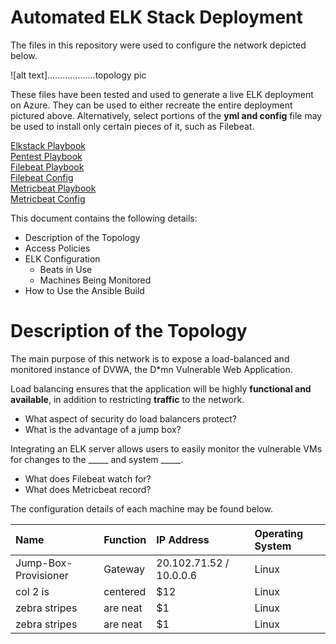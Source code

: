 # Automated ELK Stack Deployment

The files in this repository were used to configure the network depicted below.

![alt text]...................topology pic

These files have been tested and used to generate a live ELK deployment on Azure. They can be used to either recreate the entire deployment pictured above. Alternatively, select portions of the **yml and config** file may be used to install only certain pieces of it, such as Filebeat.

[Elkstack Playbook](https://github.com/ChristopherLBlanchette/Project-1/blob/main/Files/elkstack-playbook.yml)  
[Pentest Playbook](https://github.com/ChristopherLBlanchette/Project-1/blob/main/Files/pentest-playbook.yml)  
[Filebeat Playbook](https://github.com/ChristopherLBlanchette/Project-1/blob/main/Files/filebeat-playbook.yml)  
[Filebeat Config](https://github.com/ChristopherLBlanchette/Project-1/blob/main/Files/filebeat-config.yml)  
[Metricbeat Playbook](https://github.com/ChristopherLBlanchette/Project-1/blob/main/Files/metricbeat-playbook.yml)  
[Metricbeat Config](https://github.com/ChristopherLBlanchette/Project-1/blob/main/Files/metricbeat-config.yml)  

This document contains the following details:
- Description of the Topology
- Access Policies
- ELK Configuration
  - Beats in Use
  - Machines Being Monitored
- How to Use the Ansible Build

# Description of the Topology  

The main purpose of this network is to expose a load-balanced and monitored instance of DVWA, the D*mn Vulnerable Web Application.

Load balancing ensures that the application will be highly **functional and available**, in addition to restricting **traffic** to the network.

- What aspect of security do load balancers protect?  
- What is the advantage of a jump box?

Integrating an ELK server allows users to easily monitor the vulnerable VMs for changes to the _____ and system _____.
- What does Filebeat watch for?  
- What does Metricbeat record?  

The configuration details of each machine may be found below.

| Name        | Function           | IP Address  | Operating System |
| :- | :- | :- | :- |
| Jump-Box-Provisioner| Gateway | 20.102.71.52 / 10.0.0.6 | Linux |
| col 2 is      | centered      |   $12 | Linux |
| zebra stripes | are neat      |    $1 | Linux |
| zebra stripes | are neat      |    $1 | Linux |
